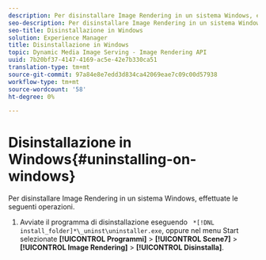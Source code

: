```yaml
---
description: Per disinstallare Image Rendering in un sistema Windows, effettuate le seguenti operazioni.
seo-description: Per disinstallare Image Rendering in un sistema Windows, effettuate le seguenti operazioni.
seo-title: Disinstallazione in Windows
solution: Experience Manager
title: Disinstallazione in Windows
topic: Dynamic Media Image Serving - Image Rendering API
uuid: 7b20bf37-4147-4169-ac5e-42e7b330ca51
translation-type: tm+mt
source-git-commit: 97a84e8e7edd3d834ca42069eae7c09c00d57938
workflow-type: tm+mt
source-wordcount: '58'
ht-degree: 0%

---
```



# Disinstallazione in Windows{#uninstalling-on-windows}

Per disinstallare Image Rendering in un sistema Windows, effettuate le seguenti operazioni.

1. Avviate il programma di disinstallazione eseguendo ` *[!DNL install_folder]*\_uninst\uninstaller.exe`, oppure nel menu Start selezionate **[!UICONTROL Programmi]** > **[!UICONTROL Scene7]** > **[!UICONTROL Image Rendering]** > **[!UICONTROL Disinstalla]**.
